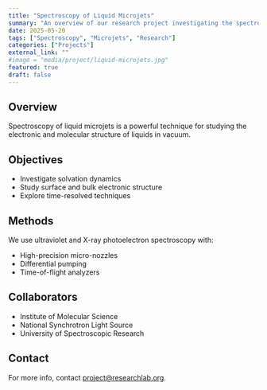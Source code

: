 ```yaml
---
title: "Spectroscopy of Liquid Microjets"
summary: "An overview of our research project investigating the spectroscopic properties of liquid microjets."
date: 2025-05-20
tags: ["Spectroscopy", "Microjets", "Research"]
categories: ["Projects"]
external_link: ""
#image = "media/project/liquid-microjets.jpg"
featured: true
draft: false
---
```


## Overview

Spectroscopy of liquid microjets is a powerful technique for studying the electronic and molecular structure of liquids in vacuum.

## Objectives

- Investigate solvation dynamics
- Study surface and bulk electronic structure
- Explore time-resolved techniques

## Methods

We use ultraviolet and X-ray photoelectron spectroscopy with:

- High-precision micro-nozzles
- Differential pumping
- Time-of-flight analyzers

## Collaborators

- Institute of Molecular Science  
- National Synchrotron Light Source  
- University of Spectroscopic Research

## Contact

For more info, contact [project@researchlab.org](mailto:project@researchlab.org).
